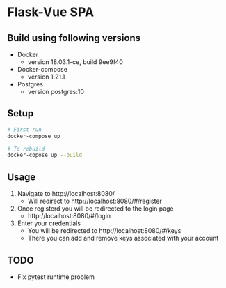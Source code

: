 # Flask-Vue SPA

## Build using following versions
+ Docker
    + version 18.03.1-ce, build 9ee9f40
+ Docker-compose
    + version 1.21.1
+ Postgres
    + version postgres:10
## Setup
``` bash
# First run
docker-compose up

# To rebuild
docker-copose up --build

```

## Usage
1. Navigate to http://localhost:8080/
    + Will redirect to http://localhost:8080/#/register
2. Once registerd you will be redirected to the login page
    + http://localhost:8080/#/login
3. Enter your credentials
    + You will be redirected to http://localhost:8080/#/keys
    + There you can add and remove keys associated with your account
## TODO
+ Fix pytest runtime problem
